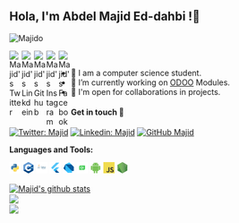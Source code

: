 ## Hola, I'm Abdel Majid Ed-dahbi !👋

<p align="left"> <img src="https://komarev.com/ghpvc/?username=MajidEi&label=Views&color=blue&style=plastic" alt="Majido" /> </p>

<a href="https://twitter.com/Ed_dahbi_Abdel">
  <img align="left" alt="Majid's Twitter" width="22px" src="https://cdn.jsdelivr.net/npm/simple-icons@v3/icons/twitter.svg" />
</a>
<a href="https://www.linkedin.com/in/abdel-majid-ed-dahbi/">
  <img align="left" alt="Majid's Linkdein" width="22px" src="https://cdn.jsdelivr.net/npm/simple-icons@v3/icons/linkedin.svg" />
</a>
<a href="https://github.com/MajidEI">
  <img align="left" alt="Majid's Github" width="22px" src="https://cdn.jsdelivr.net/npm/simple-icons@v3/icons/github.svg" />
</a>
<a href="https://www.instagram.com/__andorphine__/">
  <img align="left" alt="Majid's Instagram" width="22px" src="https://cdn.jsdelivr.net/npm/simple-icons@v3/icons/instagram.svg" />
</a>
<a href="https://www.facebook.com/edd.majed/">
  <img align="left" alt="Majid's Facebook" width="22px" src="https://cdn.jsdelivr.net/npm/simple-icons@v3/icons/facebook.svg" />
</a>

<br/>


- 🌱 I am a computer science student.
- 🔭 I’m currently working on [ODOO](https://www.odoo.com/) Modules.
- 💬 I'm open for collaborations in projects.

#### Get in touch :speech_balloon:

[![Twitter: Majid](https://img.shields.io/twitter/follow/AbdelMajidEdda1?style=social)](https://twitter.com/AbdelMajidEdda1)
[![Linkedin: Majid](https://img.shields.io/badge/-Majid-blue?style=flat-square&logo=Linkedin&logoColor=white&link=https://www.linkedin.com/in/abdel-majid-ed-dahbi/)](https://www.linkedin.com/in/abdel-majid-ed-dahbi/)
[![GitHub Majid](https://img.shields.io/github/followers/MajidEi?label=follow&style=social)](https://github.com/MajidEi)


**Languages and Tools:**  

<code><img height="20" src="https://raw.githubusercontent.com/github/explore/80688e429a7d4ef2fca1e82350fe8e3517d3494d/topics/python/python.png"></code>
<code><img height="20" src="https://raw.githubusercontent.com/github/explore/80688e429a7d4ef2fca1e82350fe8e3517d3494d/topics/cpp/cpp.png"></code>
<code><img height="20" src="https://raw.githubusercontent.com/github/explore/80688e429a7d4ef2fca1e82350fe8e3517d3494d/topics/java/java.png"></code>
<code><img height="20" src="https://raw.githubusercontent.com/github/explore/80688e429a7d4ef2fca1e82350fe8e3517d3494d/topics/flutter/flutter.png"></code>
<code><img height="20" src="https://raw.githubusercontent.com/github/explore/80688e429a7d4ef2fca1e82350fe8e3517d3494d/topics/dart/dart.png"></code>
<code><img height="20" src="https://raw.githubusercontent.com/github/explore/80688e429a7d4ef2fca1e82350fe8e3517d3494d/topics/qt/qt.png"></code>
<code><img height="20" src="https://raw.githubusercontent.com/github/explore/80688e429a7d4ef2fca1e82350fe8e3517d3494d/topics/android/android.png"></code>
<code><img height="20" src="https://raw.githubusercontent.com/github/explore/80688e429a7d4ef2fca1e82350fe8e3517d3494d/topics/javascript/javascript.png"></code>
<code><img height="20" src="https://raw.githubusercontent.com/github/explore/80688e429a7d4ef2fca1e82350fe8e3517d3494d/topics/nodejs/nodejs.png"></code>    

<a href="https://github.com/MajidEi">
 <img align="center" src="https://github-readme-stats.vercel.app/api?username=MajidEi&show_icons=true&theme=light&line_height=27" alt="Majid's github stats"/>
</a>
<br/>
<a href="https://github.com/MajidEi">
  <img align="center" src="https://github-readme-stats.vercel.app/api/top-langs/?username=MajidEi&theme=light&hide_langs_below=1" />
</a>
<br/>
<a href="https://github.com/MajidEi/cug">
  <img align="center" src="https://github-readme-stats.vercel.app/api/pin/?username=MajidEi&repo=cug&theme=light" />

</a>



